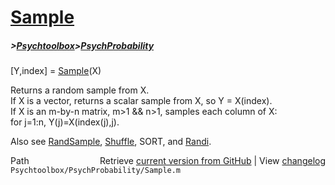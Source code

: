 # [Sample](Sample)
##### >[Psychtoolbox](Psychtoolbox)>[PsychProbability](PsychProbability)

 [Y,index] = [Sample](Sample)(X)  
  
 Returns a random sample from X.  
 If X is a vector, returns a scalar sample from X, so Y = X(index).  
 If X is an m-by-n matrix, m\>1 && n\>1, samples each column of X:  
    for j=1:n, Y(j)=X(index(j),j).  
  
 Also see [RandSample](RandSample), [Shuffle](Shuffle), SORT, and [Randi](Randi).  




<div class="code_header" style="text-align:right;">
  <span style="float:left;">Path&nbsp;&nbsp;</span> <span class="counter">Retrieve <a href=
  "https://raw.github.com/Psychtoolbox-3/Psychtoolbox-3/beta/Psychtoolbox/PsychProbability/Sample.m">current version from GitHub</a> | View <a href=
  "https://github.com/Psychtoolbox-3/Psychtoolbox-3/commits/beta/Psychtoolbox/PsychProbability/Sample.m">changelog</a></span>
</div>
<div class="code">
  <code>Psychtoolbox/PsychProbability/Sample.m</code>
</div>

